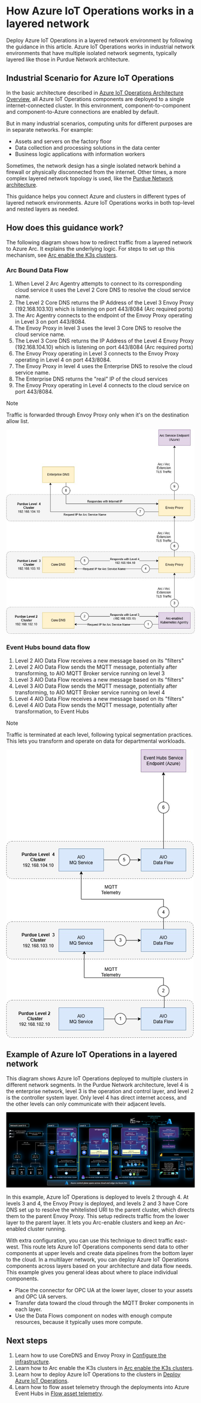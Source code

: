 # How Azure IoT Operations works in a layered network

Deploy Azure IoT Operations in a layered network environment by following the guidance in this article. Azure IoT Operations works in industrial network environments that have multiple isolated network segments, typically layered like those in Purdue Network architecture.

## Industrial Scenario for Azure IoT Operations

In the basic architecture described in [Azure IoT Operations Architecture Overview](https://learn.microsoft.com/en-gb/azure/iot-operations/overview-iot-operations#architecture-overview), all Azure IoT Operations components are deployed to a single internet-connected cluster. In this environment, component-to-component and component-to-Azure connections are enabled by default.

But in many industrial scenarios, computing units for different purposes are in separate networks. For example:

- Assets and servers on the factory floor
- Data collection and processing solutions in the data center
- Business logic applications with information workers

Sometimes, the network design has a single isolated network behind a firewall or physically disconnected from the internet. Other times, a more complex layered network topology is used, like the [Purdue Network architecture](https://en.wikipedia.org/wiki/Purdue_Enterprise_Reference_Architecture).

This guidance helps you connect Azure and clusters in different types of layered network environments. Azure IoT Operations works in both top-level and nested layers as needed.

## How does this guidance work?

The following diagram shows how to redirect traffic from a layered network to Azure Arc. It explains the underlying logic. For steps to set up this mechanism, see [Arc enable the K3s clusters](./arc-enable-clusters.md).

### Arc Bound Data Flow

1. When Level 2 Arc Agentry attempts to connect to its corresponding cloud service it uses the Level 2 Core DNS to resolve the cloud service name.
1. The Level 2 Core DNS returns the IP Address of the Level 3 Envoy Proxy (192.168.103.10) which is listening on port 443/8084 (Arc required ports)
1. The Arc Agentry connects to the endpoint of the Envoy Proxy operating in Level 3 on port 443/8084.
1. The Envoy Proxy in level 3 uses the level 3 Core DNS to resolve the cloud service name.
1. The Level 3 Core DNS returns the IP Address of the Level 4 Envoy Proxy (192.168.104.10) which is listening on port 443/8084 (Arc required ports)
1. The Envoy Proxy operating in Level 3 connects to the Envoy Proxy operating in Level 4 on port 443/8084.
1. The Envoy Proxy in level 4 uses the Enterprise DNS to resolve the cloud service name.
1. The Enterprise DNS returns the "real" IP of the cloud services
1. The Envoy Proxy operating in Level 4 connects to the cloud service on port 443/8084.


> [!NOTE]
> Traffic is forwarded through Envoy Proxy only when it's on the destination allow list.

![ArcFlow1](./images/ArcFlow1.jpg)

### Event Hubs bound data flow

1. Level 2 AIO Data Flow receives a new message based on its "filters"
1. Level 2 AIO Data Flow sends the MQTT message, potentially after transforming, to AIO MQTT Broker service running on level 3
1. Level 3 AIO Data Flow receives a new message based on its "filters"
1. Level 3 AIO Data Flow sends the MQTT message, potentially after transforming, to AIO MQTT Broker service running on level 4
1. Level 4 AIO Data Flow receives a new message based on its "filters"
1. Level 4 AIO Data Flow sends the MQTT message, potentially after transformation, to Event Hubs


> [!NOTE]
> Traffic is terminated at each level, following typical segmentation practices. This lets you transform and operate on data for departmental workloads.

![Diagram that shows the MQTT data flow across layered network layers. The diagram illustrates how messages are processed and forwarded between Azure IoT Operations components at each level.](./images/MqttFlow1.jpg)

## Example of Azure IoT Operations in a layered network

This diagram shows Azure IoT Operations deployed to multiple clusters in different network segments. In the Purdue Network architecture, level 4 is the enterprise network, level 3 is the operation and control layer, and level 2 is the controller system layer. Only level 4 has direct internet access, and the other levels can only communicate with their adjacent levels.

<!-- To Do:  The following diagram must be updated with Core DNS Envoy Proxy, Data Flows and MQTT** -->

![Diagram that shows Azure IoT Operations deployed across multiple network segments based on the Purdue Network architecture.](./images/segmented-network.png)

In this example, Azure IoT Operations is deployed to levels 2 through 4. At levels 3 and 4, the Envoy Proxy is deployed, and levels 2 and 3 have Core DNS set up to resolve the whitelisted URI to the parent cluster, which directs them to the parent Envoy Proxy. This setup redirects traffic from the lower layer to the parent layer. It lets you Arc-enable clusters and keep an Arc-enabled cluster running.

With extra configuration, you can use this technique to direct traffic east-west. This route lets Azure IoT Operations components send data to other components at upper levels and create data pipelines from the bottom layer to the cloud. In a multilayer network, you can deploy Azure IoT Operations components across layers based on your architecture and data flow needs. This example gives you general ideas about where to place individual components.

- Place the connector for OPC UA at the lower layer, closer to your assets and OPC UA servers.
- Transfer data toward the cloud through the MQTT Broker components in each layer.
- Use the Data Flows component on nodes with enough compute resources, because it typically uses more compute.

## Next steps

1. Learn how to use CoreDNS and Envoy Proxy in [Configure the infrastructure](./configure-infrastructure.md).
1. Learn how to Arc enable the K3s clusters in [Arc enable the K3s clusters](./arc-enable-clusters.md).
1. Learn how to deploy Azure IoT Operations to the clusters in [Deploy Azure IoT Operations](./deploy-aio.md).
1. Learn how to flow asset telemetry through the deployments into Azure Event Hubs in [Flow asset telemetry](./asset-telemetry.md).

